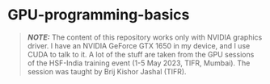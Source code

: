 # GPU-programming-basics

> **_NOTE:_**  The content of this repository works only with NVIDIA graphics driver. I have an NVIDIA GeForce GTX 1650 in my device, and I use CUDA to talk to it. A lot of the stuff are taken from the GPU sessions of the HSF-India training event (1-5 May 2023, TIFR, Mumbai). The session was taught by Brij Kishor Jashal (TIFR).